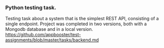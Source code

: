 ### Python testing task.
Testing task about a system that is the simplest REST API, consisting of a single endpoint. 
Project was completed in two versions, both with a Mongodb database and in a local version.
https://github.com/appbooster/test-assignments/blob/master/tasks/backend.md